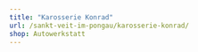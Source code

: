```yaml
---
title: "Karosserie Konrad"
url: /sankt-veit-im-pongau/karosserie-konrad/
shop: Autowerkstatt
---
```

